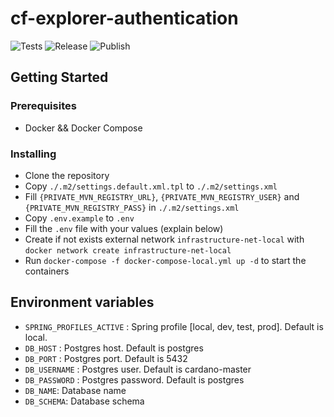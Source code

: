 # cf-explorer-authentication

<p align="left">
<img alt="Tests" src="https://github.com/cardano-foundation/cf-explorer-authentication/actions/workflows/tests.yaml/badge.svg" />
<img alt="Release" src="https://github.com/cardano-foundation/cf-explorer-authentication/actions/workflows/release.yaml/badge.svg?branch=main" />
<img alt="Publish" src="https://github.com/cardano-foundation/cf-explorer-authentication/actions/workflows/publish.yaml/badge.svg?branch=main" />
</p>

## Getting Started

### Prerequisites

- Docker && Docker Compose

### Installing

- Clone the repository
- Copy `./.m2/settings.default.xml.tpl` to `./.m2/settings.xml`
- Fill `{PRIVATE_MVN_REGISTRY_URL}`, `{PRIVATE_MVN_REGISTRY_USER}` and `{PRIVATE_MVN_REGISTRY_PASS}` in `./.m2/settings.xml`
- Copy `.env.example`  to `.env`
- Fill the `.env` file with your values (explain below)
- Create if not exists external network `infrastructure-net-local` with `docker network create infrastructure-net-local`
- Run `docker-compose -f docker-compose-local.yml up -d` to start the containers

## Environment variables

- `SPRING_PROFILES_ACTIVE` : Spring profile [local, dev, test, prod]. Default is local.
- `DB_HOST` : Postgres host. Default is postgres
- `DB_PORT` : Postgres port. Default is 5432
- `DB_USERNAME` : Postgres user. Default is cardano-master
- `DB_PASSWORD` : Postgres password. Default is postgres
- `DB_NAME`: Database name
- `DB_SCHEMA`: Database schema

